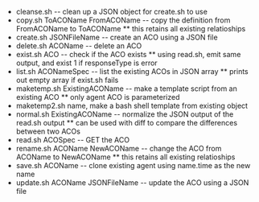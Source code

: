 * cleanse.sh -- clean up a JSON object for create.sh to use
* copy.sh ToACOName FromACOName -- copy the definition from FromACOName to ToACOName
** this retains all existing relatioships
* create.sh JSONFileName -- create an ACO using a JSON file
* delete.sh ACOName -- delete an ACO
* exist.sh ACO -- check if the ACO exists
** using read.sh, emit same output, and exist 1 if responseType is error
* list.sh ACONameSpec -- list the existing ACOs in JSON array
** prints out empty array if exist.sh fails
* maketemp.sh ExistingACOName -- make a template script from an existing ACO
** only agent ACO is parameterized
* maketemp2.sh name, make a bash shell template from existing object
* normal.sh ExistingACOName -- normalize the JSON output of the read.sh output
** can be used with diff to compare the differences between two ACOs
* read.sh ACOSpec  -- GET the ACO
* rename.sh ACOName NewACOName -- change the ACO from ACOName to NewACOName
** this retains all existing relatioships
* save.sh ACOName -- clone existing agent using name.time as the new name
* update.sh ACOName JSONFileName -- update the ACO using a JSON file

